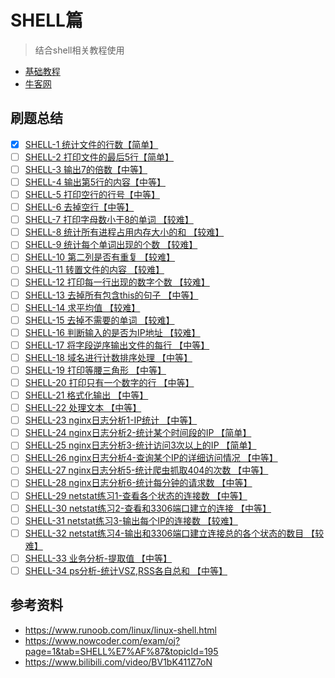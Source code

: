 
# SHELL篇

> 结合shell相关教程使用

- [基础教程](../../server-end/linux/base-shell.md)
- [牛客网](https://www.nowcoder.com/exam/oj?page=1&tab=SHELL%E7%AF%87&topicId=195)

## 刷题总结

- [x] [SHELL-1 统计文件的行数【简单】](shell-1.md)
- [ ] [SHELL-2 打印文件的最后5行【简单】](shell-2.md)
- [ ] [SHELL-3 输出7的倍数【中等】](shell-3.md)
- [ ] [SHELL-4 输出第5行的内容【中等】](shell-4.md)
- [ ] [SHELL-5 打印空行的行号【中等】](shell-5.md)
- [ ] [SHELL-6 去掉空行【中等】](shell-6.md)
- [ ] [SHELL-7 打印字母数小于8的单词 【较难】](shell-7.md)
- [ ] [SHELL-8 统计所有进程占用内存大小的和 【较难】](shell-8.md)
- [ ] [SHELL-9 统计每个单词出现的个数 【较难】](shell-9.md)
- [ ] [SHELL-10 第二列是否有重复 【较难】](shell-1.md)
- [ ] [SHELL-11 转置文件的内容 【较难】](shell-1.md)
- [ ] [SHELL-12 打印每一行出现的数字个数 【较难】](shell-1.md)
- [ ] [SHELL-13 去掉所有包含this的句子 【中等】](shell-1.md)
- [ ] [SHELL-14 求平均值 【较难】](shell-1.md)
- [ ] [SHELL-15 去掉不需要的单词 【较难】](shell-1.md)
- [ ] [SHELL-16 判断输入的是否为IP地址 【较难】](shell-1.md)
- [ ] [SHELL-17 将字段逆序输出文件的每行 【中等】](shell-1.md)
- [ ] [SHELL-18 域名进行计数排序处理 【中等】](shell-1.md)
- [ ] [SHELL-19 打印等腰三角形 【中等】](shell-1.md)
- [ ] [SHELL-20 打印只有一个数字的行 【中等】](shell-1.md)
- [ ] [SHELL-21 格式化输出 【中等】](shell-1.md)
- [ ] [SHELL-22 处理文本 【中等】](shell-1.md)
- [ ] [SHELL-23 nginx日志分析1-IP统计 【中等】](shell-1.md)
- [ ] [SHELL-24 nginx日志分析2-统计某个时间段的IP 【简单】](shell-1.md)
- [ ] [SHELL-25 nginx日志分析3-统计访问3次以上的IP 【简单】](shell-1.md)
- [ ] [SHELL-26 nginx日志分析4-查询某个IP的详细访问情况 【中等】](shell-1.md)
- [ ] [SHELL-27 nginx日志分析5-统计爬虫抓取404的次数 【中等】](shell-1.md)
- [ ] [SHELL-28 nginx日志分析6-统计每分钟的请求数 【中等】](shell-1.md)
- [ ] [SHELL-29 netstat练习1-查看各个状态的连接数 【中等】](shell-1.md)
- [ ] [SHELL-30 netstat练习2-查看和3306端口建立的连接 【中等】](shell-30.md)
- [ ] [SHELL-31 netstat练习3-输出每个IP的连接数 【较难】](shell-31.md)
- [ ] [SHELL-32 netstat练习4-输出和3306端口建立连接总的各个状态的数目 【较难】](shell-32.md)
- [ ] [SHELL-33 业务分析-提取值 【中等】](shell-33.md)
- [ ] [SHELL-34 ps分析-统计VSZ,RSS各自总和 【中等】](shell-34.md)

## 参考资料

- <https://www.runoob.com/linux/linux-shell.html>
- <https://www.nowcoder.com/exam/oj?page=1&tab=SHELL%E7%AF%87&topicId=195>
- <https://www.bilibili.com/video/BV1bK411Z7oN>
